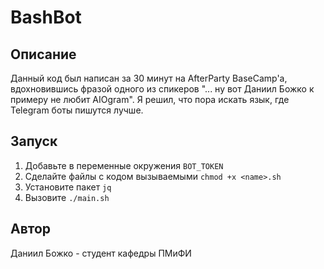 # BashBot
## Описание
Данный код был написан за 30 минут на AfterParty BaseCamp'а, вдохновившись фразой одного из спикеров "... ну вот Даниил Божко к примеру не любит AIOgram". Я решил, что пора искать язык, где Telegram боты пишутся лучше.

## Запуск

1. Добавьте в переменные окружения `BOT_TOKEN`
2. Сделайте файлы с кодом вызываемыми `chmod +x <name>.sh`
3. Установите пакет `jq`
4. Вызовите `./main.sh`

## Автор
Даниил Божко - студент кафедры ПМиФИ
